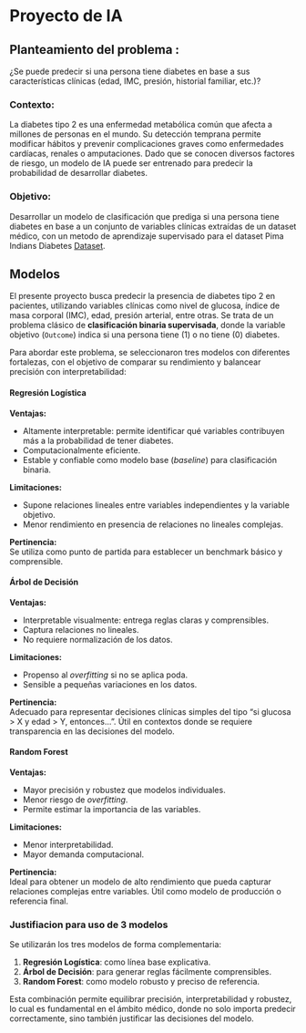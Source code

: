 # Proyecto de IA



## Planteamiento del problema :

¿Se puede predecir si una persona tiene diabetes en base a sus características clínicas (edad, IMC, presión, historial familiar, etc.)?

### Contexto:

La diabetes tipo 2 es una enfermedad metabólica común que afecta a millones de personas en el mundo. Su detección temprana permite modificar hábitos y prevenir complicaciones graves como enfermedades cardíacas, renales o amputaciones. Dado que se conocen diversos factores de riesgo, un modelo de IA puede ser entrenado para predecir la probabilidad de desarrollar diabetes.

### Objetivo:

Desarrollar un modelo de clasificación que prediga si una persona tiene diabetes en base a un conjunto de variables clínicas extraídas de un dataset médico, con un metodo de aprendizaje supervisado para el dataset
Pima Indians Diabetes [Dataset](https://www.kaggle.com/datasets/uciml/pima-indians-diabetes-database).

## Modelos

El presente proyecto busca predecir la presencia de diabetes tipo 2 en pacientes, utilizando variables clínicas como nivel de glucosa, índice de masa corporal (IMC), edad, presión arterial, entre otras. Se trata de un problema clásico de **clasificación binaria supervisada**, donde la variable objetivo (`Outcome`) indica si una persona tiene (1) o no tiene (0) diabetes.

Para abordar este problema, se seleccionaron tres modelos con diferentes fortalezas, con el objetivo de comparar su rendimiento y balancear precisión con interpretabilidad:



#### Regresión Logística

**Ventajas:**
- Altamente interpretable: permite identificar qué variables contribuyen más a la probabilidad de tener diabetes.
- Computacionalmente eficiente.
- Estable y confiable como modelo base (*baseline*) para clasificación binaria.

**Limitaciones:**
- Supone relaciones lineales entre variables independientes y la variable objetivo.
- Menor rendimiento en presencia de relaciones no lineales complejas.

**Pertinencia:**  
Se utiliza como punto de partida para establecer un benchmark básico y comprensible.



#### Árbol de Decisión

**Ventajas:**
- Interpretable visualmente: entrega reglas claras y comprensibles.
- Captura relaciones no lineales.
- No requiere normalización de los datos.

**Limitaciones:**
- Propenso al *overfitting* si no se aplica poda.
- Sensible a pequeñas variaciones en los datos.

**Pertinencia:**  
Adecuado para representar decisiones clínicas simples del tipo “si glucosa > X y edad > Y, entonces...”. Útil en contextos donde se requiere transparencia en las decisiones del modelo.



#### Random Forest

**Ventajas:**
- Mayor precisión y robustez que modelos individuales.
- Menor riesgo de *overfitting*.
- Permite estimar la importancia de las variables.

**Limitaciones:**
- Menor interpretabilidad.
- Mayor demanda computacional.

**Pertinencia:**  
Ideal para obtener un modelo de alto rendimiento que pueda capturar relaciones complejas entre variables. Útil como modelo de producción o referencia final.



### Justifiacion para uso de 3 modelos

Se utilizarán los tres modelos de forma complementaria:

1. **Regresión Logística**: como línea base explicativa.
2. **Árbol de Decisión**: para generar reglas fácilmente comprensibles.
3. **Random Forest**: como modelo robusto y preciso de referencia.

Esta combinación permite equilibrar precisión, interpretabilidad y robustez, lo cual es fundamental en el ámbito médico, donde no solo importa predecir correctamente, sino también justificar las decisiones del modelo.
